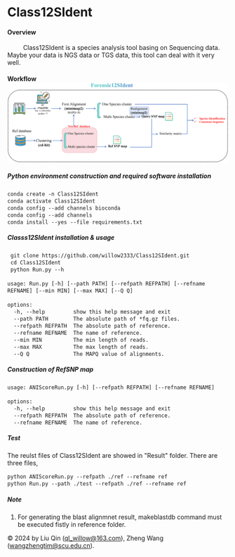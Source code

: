 # Class12SIdent
#### Overview
&emsp; &emsp; Class12SIdent is a species analysis tool basing on Sequencing data. Maybe your data is NGS data or TGS data, this tool can deal with it very well.
#### Workflow ![1](image/flowchart_00.png)
##### Python environment construction and required software installation
```
conda create -n Class12SIdent  
conda activate Class12SIdent 
conda config --add channels bioconda 
conda config --add channels
conda install --yes --file requirements.txt
```


##### Classs12SIdent installation & usage
```
 git clone https://github.com/willow2333/Class12SIdent.git
 cd Class12SIdent  
 python Run.py --h

usage: Run.py [-h] [--path PATH] [--refpath REFPATH] [--refname REFNAME] [--min MIN] [--max MAX] [--Q Q]

options:
  -h, --help         show this help message and exit
  --path PATH        The absolute path of *fq.gz files.
  --refpath REFPATH  The absolute path of reference.
  --refname REFNAME  The name of reference.
  --min MIN          The min length of reads.
  --max MAX          The max length of reads.
  --Q Q              The MAPQ value of alignments.
```
##### Construction of RefSNP map 
```
usage: ANIScoreRun.py [-h] [--refpath REFPATH] [--refname REFNAME]

options:
  -h, --help         show this help message and exit
  --refpath REFPATH  The absolute path of reference.
  --refname REFNAME  The name of reference.
```

##### Test
The reulst files of Class12SIdent are showed in "Result" folder. There are three files, 
```
python ANIScoreRun.py --refpath ./ref --refname ref
python Run.py --path ./test --refpath ./ref --refname ref
```
##### Note
1. For generating the blast alignmnet result, makeblastdb command must be executed fistly in reference folder.

© 2024 by Liu Qin (ql_willow@163.com), Zheng Wang (wangzhengtim@scu.edu.cn).
